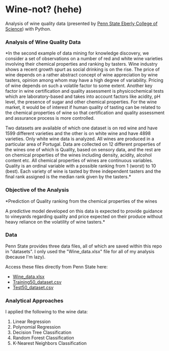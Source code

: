 # Wine-not? (hehe)

Analysis of wine quality data (presented by [Penn State Eberly College of Science](https://online.stat.psu.edu/stat508/lesson/analysis-wine-quality-data)) with Python.

### Analysis of Wine Quality Data

*In the second example of data mining for knowledge discovery, we consider a set of observations on a number of red and white wine varieties involving their chemical properties and ranking by tasters. Wine industry shows a recent growth spurt as social drinking is on the rise. The price of wine depends on a rather abstract concept of wine appreciation by wine tasters, opinion among whom may have a high degree of variability. Pricing of wine depends on such a volatile factor to some extent. Another key factor in wine certification and quality assessment is physicochemical tests which are laboratory-based and takes into account factors like acidity, pH level, the presence of sugar and other chemical properties. For the wine market, it would be of interest if human quality of tasting can be related to the chemical properties of wine so that certification and quality assessment and assurance process is more controlled.

Two datasets are available of which one dataset is on red wine and have 1599 different varieties and the other is on white wine and have 4898 varieties. Only white wine data is analyzed. All wines are produced in a particular area of Portugal. Data are collected on 12 different properties of the wines one of which is Quality, based on sensory data, and the rest are on chemical properties of the wines including density, acidity, alcohol content etc. All chemical properties of wines are continuous variables. Quality is an ordinal variable with a possible ranking from 1 (worst) to 10 (best). Each variety of wine is tasted by three independent tasters and the final rank assigned is the median rank given by the tasters.*

### Objective of the Analysis

*Prediction of Quality ranking from the chemical properties of the wines

A predictive model developed on this data is expected to provide guidance to vineyards regarding quality and price expected on their produce without heavy reliance on the volatility of wine tasters.*

### Data

Penn State provides three data files, all of which are saved within this repo in "datasets". I only used the "Wine_data.xlsx" file for all of my analysis (because I'm lazy).

Access these files directly from Penn State here:

* [Wine_data.xlsx](https://online.stat.psu.edu/onlinecourses/sites/stat508/files/Wine_data.xlsx)
* [Training50_dataset.csv](https://online.stat.psu.edu/onlinecourses/sites/stat508/files/Training50_winedata.csv)
* [Test50_dataset.csv](https://online.stat.psu.edu/onlinecourses/sites/stat508/files/Test50_winedata.csv)

### Analytical Approaches

I applied the following to the wine data:

1. Linear Regression
2. Polynomial Regression
3. Decision Tree Classification
4. Random Forest Classification
5. K-Nearest Neighbors Classification
